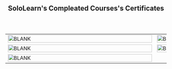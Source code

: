 <h2 align="center">SoloLearn's Compleated Courses's Certificates</h2>

<html>
<body>
<table width="100%">
  <tr>
  <td width="50%"><img src="https://github.com/ahoteshanul/SoloLearn/blob/main/SOLO%20LEARN/cert-1089-10059405.jpg" alt="BLANK" width="450" height="30%"></td>
  <td width="50%"><img src="https://github.com/ahoteshanul/SoloLearn/blob/main/SOLO%20LEARN/cert-10059405-1051.png" alt="BLANK" width="450" height="30%"></td>
  </tr>
  <br>
  <tr>
  <td width="50%"><img src="https://github.com/ahoteshanul/SoloLearn/blob/main/SOLO%20LEARN/cert-1014-10059405.jpg" alt="BLANK" width="450" height="30%"></td>
  <td width="50%"><img src="https://github.com/ahoteshanul/SoloLearn/blob/main/SOLO%20LEARN/cert-1023-10059405.jpg" alt="BLANK" width="450" height="30%"></td>
  </tr>
  <br>
  <tr>
  <td width="50%"><img src="https://github.com/ahoteshanul/SoloLearn/blob/main/SOLO%20LEARN/cert-10059405-1060.png" alt="BLANK" width="450" height="30%"></td>
  </tr>
</table>
</body>
</html>
